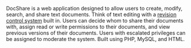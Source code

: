 DocShare is a web application designed to allow users to create, modify, search, and share text documents. Think of text editing with a [revision control system](http://en.wikipedia.org/wiki/Revision_control) built in. Users can decide whom to share their documents with, assign read or write permissions to their documents, and view previous versions of their documents. Users with escalated privileges can be assigned to moderate the system. Built using PHP, MySQL, and HTML.
